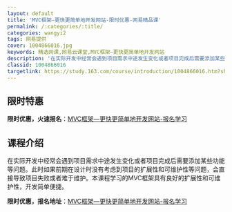 ```yaml
---
layout: default
title: 'MVC框架—更快更简单地开发网站-限时优惠-网易精品课'
permalink: /:categories/:title/
categories: wangyi2
tags: 网易提供
cover: 1004866016.jpg
keywords: 精选网课,网易云课堂,MVC框架—更快更简单地开发网站
description: '在实际开发中经常会遇到项目需求中途发生变化或者项目完成后需要添加某些功能等问题。此时如果前期在设计时没有考虑到项目的扩展'
classid: 1004866016
targetlink: https://study.163.com/course/introduction/1004866016.htm?share=1&shareId=1025206652&utm_campaign=share&utm_medium=iphoneShare&utm_source=&utm_u=1025206652
---
```


## 限时特惠

**限时优惠，火速报名**：[MVC框架—更快更简单地开发网站-报名学习](https://study.163.com/course/introduction/1004866016.htm?share=1&shareId=1025206652&utm_campaign=share&utm_medium=iphoneShare&utm_source=&utm_u=1025206652)

## 课程介绍

在实际开发中经常会遇到项目需求中途发生变化或者项目完成后需要添加某些功能等问题。此时如果前期在设计时没有考虑到项目的扩展性和可维护性等问题，会直接导致项目失败或者难于维护。本课程学习的MVC框架具有良好的扩展性和可维护性，开发简单便捷。

**限时优惠，报名地址**：[MVC框架—更快更简单地开发网站-报名学习](https://study.163.com/course/introduction/1004866016.htm?share=1&shareId=1025206652&utm_campaign=share&utm_medium=iphoneShare&utm_source=&utm_u=1025206652)

